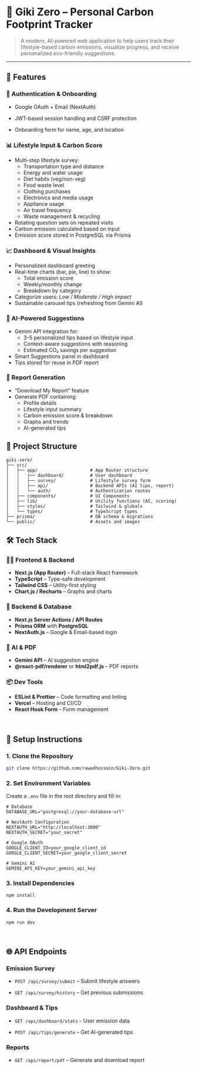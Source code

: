# 🌱 Giki Zero – Personal Carbon Footprint Tracker

> A modern, AI-powered web application to help users track their lifestyle-based carbon emissions, visualize progress, and receive personalized eco-friendly suggestions.

---

## 🌟 Features

### 🔐 Authentication & Onboarding

- Google OAuth + Email (NextAuth)

- JWT-based session handling and CSRF protection

- Onboarding form for name, age, and location


### 📊 Lifestyle Input & Carbon Score

- Multi-step lifestyle survey:
  - Transportation type and distance
  - Energy and water usage
  - Diet habits (veg/non-veg)
  - Food waste level
  - Clothing purchases
  - Electronics and media usage
  - Appliance usage
  - Air travel frequency
  - Waste management & recycling
- Rotating question sets on repeated visits
- Carbon emission calculated based on input
- Emission score stored in PostgreSQL via Prisma

### 📈 Dashboard & Visual Insights

- Personalized dashboard greeting
- Real-time charts (bar, pie, line) to show:
  - Total emission score
  - Weekly/monthly change
  - Breakdown by category
- Categorize users: *Low / Moderate / High impact*
- Sustainable carousel tips (refreshing from Gemini AI)

### 🤖 AI-Powered Suggestions

- Gemini API integration for:
  - 3–5 personalized tips based on lifestyle input
  - Context-aware suggestions with reasoning
  - Estimated CO₂ savings per suggestion
- Smart Suggestions panel in dashboard
- Tips stored for reuse in PDF report

### 📄 Report Generation

- “Download My Report” feature
- Generate PDF containing:
  - Profile details
  - Lifestyle input summary
  - Carbon emission score & breakdown
  - Graphs and trends
  - AI-generated tips


## 📁 Project Structure
```
giki-zero/
├── src/
│   ├── app/                    # App Router structure
│   │   ├── dashboard/          # User dashboard
│   │   ├── survey/             # Lifestyle survey form
│   │   ├── api/                # Backend APIs (AI tips, report)
│   │   └── auth/               # Authentication routes
│   ├── components/             # UI Components
│   ├── lib/                    # Utility functions (AI, scoring)
│   ├── styles/                 # Tailwind & globals
│   └── types/                  # TypeScript types
├── prisma/                     # DB schema & migrations
└── public/                     # Assets and images

```

## 🛠️ Tech Stack

### 🧑‍💻 Frontend & Backend

- **Next.js (App Router)** – Full-stack React framework
- **TypeScript** – Type-safe development
- **Tailwind CSS** – Utility-first styling
- **Chart.js / Recharts** – Graphs and charts

### 🔗 Backend & Database

- **Next.js Server Actions / API Routes**
- **Prisma ORM** with **PostgreSQL**
- **NextAuth.js** – Google & Email-based login

### 🤖 AI & PDF

- **Gemini API** – AI suggestion engine
- **@react-pdf/renderer** or **html2pdf.js** – PDF reports

### 📦 Dev Tools

- **ESLint & Prettier** – Code formatting and linting
- **Vercel** – Hosting and CI/CD
- **React Hook Form** – Form management




<br>

## 📐 Setup Instructions

### 1. Clone the Repository
```bash
git clone https://github.com/rawadhossain/Giki-Zero.git
```
###   2. Set Environment Variables
Create a ```.env``` file in the root directory and fill in:
```
# Database
DATABASE_URL="postgresql://your-database-url"

# NextAuth Configuration
NEXTAUTH_URL="http://localhost:3000"
NEXTAUTH_SECRET="your_secret"

# Google OAuth
GOOGLE_CLIENT_ID=your_google_client_id
GOOGLE_CLIENT_SECRET=your_google_client_secret

# Gemini AI
GEMINI_API_KEY=your_gemini_api_key
```

### 3. Install Dependencies
```
npm install
```

### 4. Run the Development Server
```
npm run dev
```

<br>

## 🌐 API Endpoints
### Emission Survey
- ```POST /api/survey/submit``` – Submit lifestyle answers

- ```GET /api/survey/history``` – Get previous submissions

### Dashboard & Tips
- ```GET /api/dashboard/stats``` – User emission data

- ```POST /api/tips/generate``` – Get AI-generated tips

### Reports
- ```GET /api/report/pdf``` – Generate and download report


